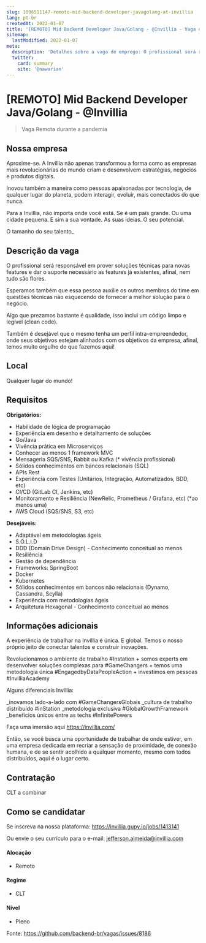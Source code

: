 ```yaml
---
slug: 1096511147-remoto-mid-backend-developer-javagolang-at-invillia
lang: pt-br
createdAt: 2022-01-07
title: '[REMOTO] Mid Backend Developer Java/Golang - @Invillia - Vaga de Emprego'
sitemap:
  lastModified: 2022-01-07
meta:
  description: 'Detalhes sobre a vaga de emprego: O profissional será responsável em prover soluções técnicas para novas features e dar o suporte necessário as features já existentes, afinal, nem tudo são flores. Esperamos também que essa pessoa auxilie os outros membros do time em questões técnicas não esquecendo de fornecer a melhor solução para o negócio. Algo que prezamos bastante é qualidade, isso inclui um código limpo e legível (clean code). Também é desejável que o mesmo tenha um perfil intra-empreendedor, onde seus objetivos estejam alinhados com os objetivos da empresa, afinal, temos muito orgulho do que fazemos aqui!'
  twitter:
    card: summary
    site: '@nawarian'
---
```


# [REMOTO] Mid Backend Developer Java/Golang - @Invillia

<!--
==================================================
Caso a vaga for remoto durante a pandemia informar no texto "Remoto durante o covid"
==================================================
-->
<!-- 
==================================================
POR FAVOR, SÓ POSTE SE A VAGA FOR PARA BACK-END!

Não faça distinção de gênero no título da vaga.

Use: "Back-End Developer" ao invés de 
"Desenvolvedor Back-End" \o/

Exemplo: `[São Paulo] Back-End Developer @ NOME DA EMPRESA`
==================================================
-->
<!--
==================================================
Caso a vaga for remoto durante a pandemia deixar a linha abaixo
==================================================
-->
> Vaga Remota durante a pandemia

## Nossa empresa

Aproxime-se. A Invillia não apenas transformou a forma como as empresas mais revolucionárias do mundo criam e desenvolvem estratégias, negócios e produtos digitais.

Inovou também a maneira como pessoas apaixonadas por tecnologia, de qualquer lugar do planeta, podem interagir, evoluir, mais conectados do que nunca.

Para a Invillia, não importa onde você está. Se é um país grande. Ou uma cidade pequena. E sim a sua vontade. As suas ideias. O seu potencial.

O tamanho do seu talento_

## Descrição da vaga

O profissional será responsável em prover soluções técnicas para novas features e dar o suporte necessário as features já existentes, afinal, nem tudo são flores.

Esperamos também que essa pessoa auxilie os outros membros do time em questões técnicas não esquecendo de fornecer a melhor solução para o negócio.

Algo que prezamos bastante é qualidade, isso inclui um código limpo e legível (clean code).

Também é desejável que o mesmo tenha um perfil intra-empreendedor, onde seus objetivos estejam alinhados com os objetivos da empresa, afinal, temos muito orgulho do que fazemos aqui!

## Local

Qualquer lugar do mundo!

## Requisitos

**Obrigatórios:**

- Habilidade de lógica de programação
- Experiência em desenho e detalhamento de soluções
- Go/Java
- Vivência prática em Microserviços
- Conhecer ao menos 1 framework MVC
- Mensageria SQS/SNS, Rabbit ou Kafka (* vivência profissional)
- Sólidos conhecimentos em bancos relacionais (SQL)
- APIs Rest
- Experiência com Testes (Unitários, Integração, Automatizados, BDD, etc)
- CI/CD (GitLab CI, Jenkins, etc)
- Monitoramento e Resiliência (NewRelic, Prometheus / Grafana, etc) (*ao menos uma)
- AWS Cloud (SQS/SNS, S3, etc)

**Desejáveis:**

- Adaptável em metodologias ágeis
- S.O.L.I.D
- DDD (Domain Drive Design) - Conhecimento conceitual ao menos
- Resiliência
- Gestão de dependência
- Frameworks: SpringBoot
- Docker
- Kubernetes
- Sólidos conhecimentos em bancos não relacionais (Dynamo, Cassandra, Scylla)
- Experiência com metodologias ágeis
- Arquitetura Hexagonal - Conhecimento conceitual ao menos


## Informações adicionais 
A experiência de trabalhar na Invillia é única. E global. Temos o nosso próprio jeito de conectar talentos e construir inovações.

Revolucionamos o ambiente de trabalho #Instation + somos experts em desenvolver soluções complexas para #GameChangers + temos uma metodologia única #EngagedbyDataPeopleAction + investimos em pessoas #InvilliaAcademy

Alguns diferenciais Invillia:

_inovamos lado-a-lado com #GameChangersGlobais
_cultura de trabalho distribuído #inStation
_metodologia exclusiva #GlobalGrowthFramework
_benefícios únicos entre as techs #InfinitePowers

Faça uma imersão aqui https://invillia.com/

Então, se você busca uma oportunidade de trabalhar de onde estiver, em uma empresa dedicada em recriar a sensação de proximidade, de conexão humana, e de se sentir acolhido a qualquer momento, mesmo com todos distribuídos, aqui é o lugar certo.

## Contratação

CLT a combinar

## Como se candidatar

Se inscreva na nossa plataforma: https://invillia.gupy.io/jobs/1413141

Ou envie o seu currículo para o e-mail: jefferson.almeida@invillia.com


#### Alocação
- Remoto

#### Regime
- CLT

#### Nível
- Pleno





Fonte: https://github.com/backend-br/vagas/issues/8186